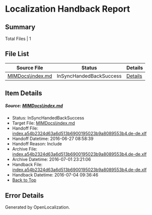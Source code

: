# <a name='report-top'></a> Localization Handback Report

## Summary
 Total Files | 1

## File List
 Source File | Status | Details 
 ----------- | ------ | ------- 
 [MIMDocs\index.md](https://github.com/Microsoft/MIMDocs-pr/blob/0bbdacbfc5b912221257a9425db13804d6dd6a25/MIMDocs/index.md) | InSyncHandedBackSuccess | [Details](#f589140e0feac52474256e7ab29b9d3a7a36c5ec81)

## Item Details
##### <a name='f589140e0feac52474256e7ab29b9d3a7a36c5ec81'></a> Source: [MIMDocs\index.md](https://github.com/Microsoft/MIMDocs-pr/blob/0bbdacbfc5b912221257a9425db13804d6dd6a25/MIMDocs/index.md)
* Status: InSyncHandedBackSuccess
* Target File: [MIMDocs\index.md](https://github.com/Microsoft/MIMDocs-pr.de-de/blob/2ffcfb50c7f91a1b1f4308db8fead3cd67739f84/MIMDocs/index.md)
* Handoff File: [index.a54b2324d63a6d513b6900195023b9a8089553b4.de-de.xlf](https://github.com/Microsoft/EM.handoff/blob/11184db96ccb0c9b5e267ea9c778a7d0bca781c0/ol-handoff/Microsoft/MIMDocs-pr.de-de/master/index.a54b2324d63a6d513b6900195023b9a8089553b4.de-de.xlf)
* Handoff Datetime: 2016-06-27 08:58:39
* Handoff Reason: Include
* Archive File: [index.a54b2324d63a6d513b6900195023b9a8089553b4.de-de.xlf](https://github.com/Microsoft/EM.handoff/blob/14ea28f6d7b2e24601186d738578a2eb42eace29/ol-handoff/Microsoft/MIMDocs-pr.de-de/master/archive/index.a54b2324d63a6d513b6900195023b9a8089553b4.de-de.xlf)
* Archive Datetime: 2016-07-01 23:21:06
* Handback File: [index.a54b2324d63a6d513b6900195023b9a8089553b4.de-de.xlf](https://github.com/Microsoft/EM.handback/blob/62619134015cd2ae1512176bfcc6daf2369b402e/ol-handback/Microsoft/MIMDocs-pr.de-de/master/index.a54b2324d63a6d513b6900195023b9a8089553b4.de-de.xlf)
* Handback Datetime: 2016-07-04 09:36:46
* [Back to Top](#report-top)


## Error Details

Generated by OpenLocalization.
